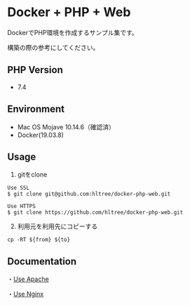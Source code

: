 # Docker + PHP + Web

DockerでPHP環境を作成するサンプル集です。

構築の際の参考にしてください。

## PHP Version

- 7.4

## Environment

- Mac OS Mojave 10.14.6（確認済） 
- Docker(19.03.8)

## Usage

1. gitをclone
```
Use SSL
$ git clone git@github.com:hltree/docker-php-web.git

Use HTTPS
$ git clone https://github.com/hltree/docker-php-web.git
```

2. 利用元を利用先にコピーする
```
cp -RT ${from} ${to}
```

## Documentation

・[Use Apache](/apache/README.md)

・[Use Nginx](/nginx/README.md)
